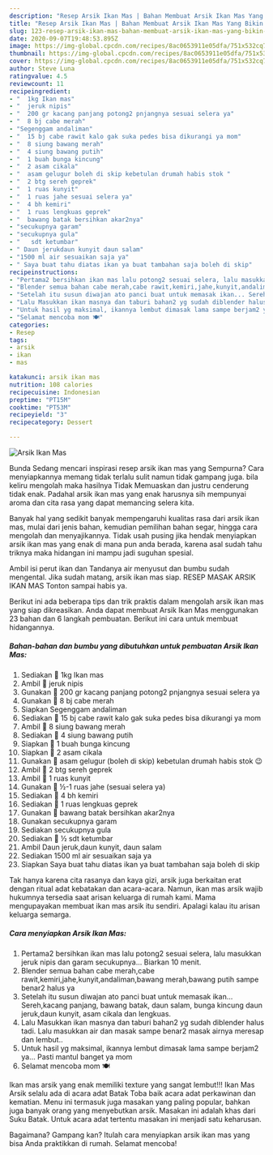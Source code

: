 ```yaml
---
description: "Resep Arsik Ikan Mas | Bahan Membuat Arsik Ikan Mas Yang Bikin Ngiler"
title: "Resep Arsik Ikan Mas | Bahan Membuat Arsik Ikan Mas Yang Bikin Ngiler"
slug: 123-resep-arsik-ikan-mas-bahan-membuat-arsik-ikan-mas-yang-bikin-ngiler
date: 2020-09-07T19:48:53.895Z
image: https://img-global.cpcdn.com/recipes/8ac0653911e05dfa/751x532cq70/arsik-ikan-mas-foto-resep-utama.jpg
thumbnail: https://img-global.cpcdn.com/recipes/8ac0653911e05dfa/751x532cq70/arsik-ikan-mas-foto-resep-utama.jpg
cover: https://img-global.cpcdn.com/recipes/8ac0653911e05dfa/751x532cq70/arsik-ikan-mas-foto-resep-utama.jpg
author: Steve Luna
ratingvalue: 4.5
reviewcount: 11
recipeingredient:
- "  1kg Ikan mas"
- "  jeruk nipis"
- "  200 gr kacang panjang potong2 pnjangnya sesuai selera ya"
- "  8 bj cabe merah"
- "Segenggam andaliman"
- "  15 bj cabe rawit kalo gak suka pedes bisa dikurangi ya mom"
- "  8 siung bawang merah"
- "  4 siung bawang putih"
- "  1 buah bunga kincung"
- "  2 asam cikala"
- "  asam gelugur boleh di skip kebetulan drumah habis stok "
- "  2 btg sereh geprek"
- "  1 ruas kunyit"
- "  1 ruas jahe sesuai selera ya"
- "  4 bh kemiri"
- "  1 ruas lengkuas geprek"
- "  bawang batak bersihkan akar2nya"
- "secukupnya garam"
- "secukupnya gula"
- "   sdt ketumbar"
- " Daun jerukdaun kunyit daun salam"
- "1500 ml air sesuaikan saja ya"
- " Saya buat tahu diatas ikan ya buat tambahan saja boleh di skip"
recipeinstructions:
- "Pertama2 bersihkan ikan mas lalu potong2 sesuai selera, lalu masukkan jeruk nipis dan garam secukupnya... Biarkan 10 menit."
- "Blender semua bahan cabe merah,cabe rawit,kemiri,jahe,kunyit,andaliman,bawang merah,bawang putih sampe benar2 halus ya"
- "Setelah itu susun diwajan ato panci buat untuk memasak ikan... Sereh,kacang panjang, bawang batak, daun salam, bunga kincung daun jeruk,daun kunyit, asam cikala dan lengkuas."
- "Lalu Masukkan ikan masnya dan taburi bahan2 yg sudah diblender halus tadi. Lalu masukkan air dan masak sampe benar2 masak airnya meresap dan lembut.."
- "Untuk hasil yg maksimal, ikannya lembut dimasak lama sampe berjam2 ya... Pasti mantul banget ya mom"
- "Selamat mencoba mom 🍽"
categories:
- Resep
tags:
- arsik
- ikan
- mas

katakunci: arsik ikan mas 
nutrition: 108 calories
recipecuisine: Indonesian
preptime: "PT15M"
cooktime: "PT53M"
recipeyield: "3"
recipecategory: Dessert

---
```



![Arsik Ikan Mas](https://img-global.cpcdn.com/recipes/8ac0653911e05dfa/751x532cq70/arsik-ikan-mas-foto-resep-utama.jpg)

Bunda Sedang mencari inspirasi resep arsik ikan mas yang Sempurna? Cara menyiapkannya memang tidak terlalu sulit namun tidak gampang juga. bila keliru mengolah maka hasilnya Tidak Memuaskan dan justru cenderung tidak enak. Padahal arsik ikan mas yang enak harusnya sih mempunyai aroma dan cita rasa yang dapat memancing selera kita.

Banyak hal yang sedikit banyak mempengaruhi kualitas rasa dari arsik ikan mas, mulai dari jenis bahan, kemudian pemilihan bahan segar, hingga cara mengolah dan menyajikannya. Tidak usah pusing jika hendak menyiapkan arsik ikan mas yang enak di mana pun anda berada, karena asal sudah tahu triknya maka hidangan ini mampu jadi suguhan spesial.

Ambil isi perut ikan dan Tandanya air menyusut dan bumbu sudah mengental. Jika sudah matang, arsik ikan mas siap. RESEP MASAK ARSIK IKAN MAS Tonton sampai habis ya.


Berikut ini ada beberapa tips dan trik praktis dalam mengolah arsik ikan mas yang siap dikreasikan. Anda dapat membuat Arsik Ikan Mas menggunakan 23 bahan dan 6 langkah pembuatan. Berikut ini cara untuk membuat hidangannya.

<!--inarticleads1-->

##### Bahan-bahan dan bumbu yang dibutuhkan untuk pembuatan Arsik Ikan Mas:

1. Sediakan  💜 1kg Ikan mas
1. Ambil  💜 jeruk nipis
1. Gunakan  💜 200 gr kacang panjang potong2 pnjangnya sesuai selera ya
1. Gunakan  💜 8 bj cabe merah
1. Siapkan Segenggam andaliman
1. Sediakan  💜 15 bj cabe rawit kalo gak suka pedes bisa dikurangi ya mom
1. Ambil  💜 8 siung bawang merah
1. Sediakan  💜 4 siung bawang putih
1. Siapkan  💜 1 buah bunga kincung
1. Siapkan  💜 2 asam cikala
1. Gunakan  💜 asam gelugur (boleh di skip) kebetulan drumah habis stok 😉
1. Ambil  💜 2 btg sereh geprek
1. Ambil  💜 1 ruas kunyit
1. Gunakan  💜 ½-1 ruas jahe (sesuai selera ya)
1. Sediakan  💜 4 bh kemiri
1. Sediakan  💜 1 ruas lengkuas geprek
1. Gunakan  💜 bawang batak bersihkan akar2nya
1. Gunakan secukupnya garam
1. Sediakan secukupnya gula
1. Sediakan  💜 ½ sdt ketumbar
1. Ambil  Daun jeruk,daun kunyit, daun salam
1. Sediakan 1500 ml air sesuaikan saja ya
1. Siapkan  Saya buat tahu diatas ikan ya buat tambahan saja boleh di skip


Tak hanya karena cita rasanya dan kaya gizi, arsik juga berkaitan erat dengan ritual adat kebatakan dan acara-acara. Namun, ikan mas arsik wajib hukumnya tersedia saat arisan keluarga di rumah kami. Mama mengupayakan membuat ikan mas arsik itu sendiri. Apalagi kalau itu arisan keluarga semarga. 

<!--inarticleads2-->

##### Cara menyiapkan Arsik Ikan Mas:

1. Pertama2 bersihkan ikan mas lalu potong2 sesuai selera, lalu masukkan jeruk nipis dan garam secukupnya... Biarkan 10 menit.
1. Blender semua bahan cabe merah,cabe rawit,kemiri,jahe,kunyit,andaliman,bawang merah,bawang putih sampe benar2 halus ya
1. Setelah itu susun diwajan ato panci buat untuk memasak ikan... Sereh,kacang panjang, bawang batak, daun salam, bunga kincung daun jeruk,daun kunyit, asam cikala dan lengkuas.
1. Lalu Masukkan ikan masnya dan taburi bahan2 yg sudah diblender halus tadi. Lalu masukkan air dan masak sampe benar2 masak airnya meresap dan lembut..
1. Untuk hasil yg maksimal, ikannya lembut dimasak lama sampe berjam2 ya... Pasti mantul banget ya mom
1. Selamat mencoba mom 🍽


Ikan mas arsik yang enak memiliki texture yang sangat lembut!!! Ikan Mas Arsik selalu ada di acara adat Batak Toba baik acara adat perkawinan dan kematian. Menu ini termasuk juga masakan yang paling popular, bahkan juga banyak orang yang menyebutkan arsik. Masakan ini adalah khas dari Suku Batak. Untuk acara adat tertentu masakan ini menjadi satu keharusan. 

Bagaimana? Gampang kan? Itulah cara menyiapkan arsik ikan mas yang bisa Anda praktikkan di rumah. Selamat mencoba!
